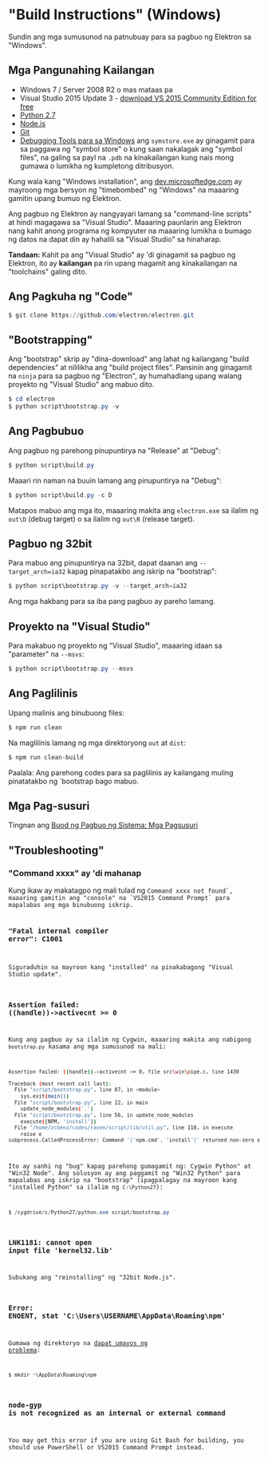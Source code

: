 # "Build Instructions" (Windows)

Sundin ang mga sumusunod na patnubuay para sa pagbuo ng Elektron sa "Windows".

## Mga Pangunahing Kailangan

* Windows 7 / Server 2008 R2 o mas mataas pa
* Visual Studio 2015 Update 3 - [download VS 2015 Community Edition for free](https://www.visualstudio.com/vs/older-downloads/)
* [Python 2.7](http://www.python.org/download/releases/2.7/)
* [Node.js](https://nodejs.org/download/)
* [Git](http://git-scm.com)
* [Debugging Tools para sa Windows](https://msdn.microsoft.com/en-us/library/windows/hardware/ff551063.aspx) ang `symstore.exe` ay ginagamit para sa paggawa ng "symbol store" o kung saan nakalagak ang "symbol files", na galing sa payl na `.pdb` na kinakailangan kung nais mong gumawa o lumikha ng kumpletong ditribusyon.

Kung wala kang "Windows installation", ang [dev.microsoftedge.com](https://developer.microsoft.com/en-us/microsoft-edge/tools/vms/) ay mayroong mga bersyon ng "timebombed" ng "Windows" na maaaring gamitin upang bumuo ng Elektron.

Ang pagbuo ng Elektron ay nangyayari lamang sa "command-line scripts" at hindi magagawa sa "Visual Studio". Maaaring paunlarin ang Elektron nang kahit anong programa ng kompyuter na maaaring lumikha o bumago ng datos na dapat din ay hahalili sa "Visual Studio" sa hinaharap.

**Tandaan:** Kahit pa ang "Visual Studio" ay 'di ginagamit sa pagbuo ng Elektron, ito ay **kailangan** pa rin upang magamit ang kinakailangan na "toolchains" galing dito.

## Ang Pagkuha ng "Code"

```powershell
$ git clone https://github.com/electron/electron.git
```

## "Bootstrapping"

Ang "bootstrap" skrip ay "dina-download" ang lahat ng kailangang "build dependencies" at nililikha ang "build project files". Pansinin ang ginagamit na `ninja` para sa pagbuo ng "Electron", ay humahadlang upang walang proyekto ng "Visual Studio" ang mabuo dito.

```powershell
$ cd electron
$ python script\bootstrap.py -v
```

## Ang Pagbubuo

Ang pagbuo ng parehong pinupuntirya na "Release" at "Debug":

```powershell
$ python script\build.py
```

Maaari rin naman na buuin lamang ang pinupuntirya na "Debug":

```powershell
$ python script\build.py -c D
```

Matapos mabuo ang mga ito, maaaring makita ang `electron.exe` sa ilalim ng `out\D` (debug target) o sa ilalim ng `out\R` (release target).

## Pagbuo ng 32bit

Para mabuo ang pinupuntirya na 32bit, dapat daanan ang `--target_arch=ia32` kapag pinapatakbo ang iskrip na "bootstrap":

```powershell
$ python script\bootstrap.py -v --target_arch=ia32
```

Ang mga hakbang para sa iba pang pagbuo ay pareho lamang.

## Proyekto na "Visual Studio"

Para makabuo ng proyekto ng "Visual Studio", maaaring idaan sa "parameter" na `--msvs`:

```powershell
$ python script\bootstrap.py --msvs
```

## Ang Paglilinis

Upang malinis ang binubuong files:

```powershell
$ npm run clean
```

Na maglilinis lamang ng mga direktoryong `out` at `dist`:

```sh
$ npm run clean-build
```

Paalala: Ang parehong codes para sa paglilinis ay kailangang muling pinatatakbo ng `bootstrap</strong> bago mabuo.</p>

<h2>Mga Pag-susuri</h2>

<p>Tingnan ang <a href="build-system-overview.md#tests"> Buod ng Pagbuo ng Sistema: Mga Pagsusuri </a></p>

<h2>"Troubleshooting"</h2>

<h3>"Command xxxx" ay 'di mahanap</h3>

<p>Kung ikaw ay makatagpo ng mali tulad ng <code>Command xxxx not found`, maaaring gamitin ang "console" na `VS2015 Command Prompt` para mapalabas ang mga binubuong iskrip.

### "Fatal internal compiler error": C1001

Siguraduhin na mayroon kang "installed" na pinakabagong "Visual Studio update".

### Assertion failed: ((handle))->activecnt >= 0

Kung ang pagbuo ay sa ilalim ng Cygwin, maaaring makita ang nabigong `bootstrap.py` kasama ang mga sumusunod na mali:

```sh
Assertion failed: ((handle))->activecnt >= 0, file src\win\pipe.c, line 1430

Traceback (most recent call last):
  File "script/bootstrap.py", line 87, in <module>
    sys.exit(main())
  File "script/bootstrap.py", line 22, in main
    update_node_modules('.')
  File "script/bootstrap.py", line 56, in update_node_modules
    execute([NPM, 'install'])
  File "/home/zcbenz/codes/raven/script/lib/util.py", line 118, in execute
    raise e
subprocess.CalledProcessError: Command '['npm.cmd', 'install']' returned non-zero exit status 3
```

Ito ay sanhi ng "bug" kapag parehong gumagamit ng: Cygwin Python" at "Win32 Node". Ang solusyon ay ang paggamit ng "Win32 Python" para mapalabas ang iskrip na "bootstrap" (ipagpalagay na mayroon kang "installed Python" sa ilalim ng `C:\Python27`):

```powershell
$ /cygdrive/c/Python27/python.exe script/bootstrap.py
```

### LNK1181: cannot open input file 'kernel32.lib'

Subukang ang "reinstalling" ng "32bit Node.js".

### Error: ENOENT, stat 'C:\Users\USERNAME\AppData\Roaming\npm'

Gumawa ng direktoryo na [dapat umayos ng problema](https://stackoverflow.com/a/25095327/102704):

```powershell
$ mkdir ~\AppData\Roaming\npm
```

### node-gyp is not recognized as an internal or external command

You may get this error if you are using Git Bash for building, you should use PowerShell or VS2015 Command Prompt instead.